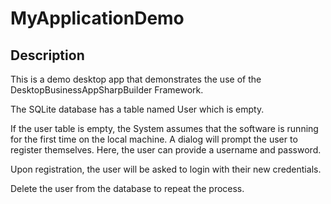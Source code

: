 # MyApplicationDemo

## Description
This is a demo desktop app that demonstrates the use of the DesktopBusinessAppSharpBuilder Framework.

The SQLite database has a table named User which is empty.

If the user table is empty, the System assumes that the software is running for the first time on the local machine.
A dialog will prompt the user to register themselves. Here, the user can provide a username and password.

Upon registration, the user will be asked to login with their new credentials.

Delete the user from the database to repeat the process.